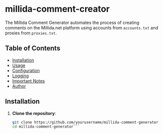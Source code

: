 # millida-comment-creator

The Millida Comment Generator automates the process of creating comments on the Millida.net platform using accounts from `accounts.txt` and proxies from `proxies.txt`.

## Table of Contents

- [Installation](#installation)
- [Usage](#usage)
- [Configuration](#configuration)
- [Logging](#logging)
- [Important Notes](#important-notes)
- [Author](#author)

## Installation

1. **Clone the repository**:
   ```bash
   git clone https://github.com/yourusername/millida-comment-generator.git
   cd millida-comment-generator```
